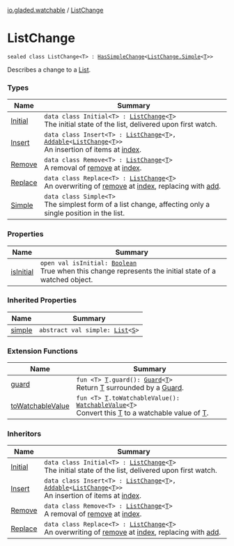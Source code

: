 [io.gladed.watchable](../index.md) / [ListChange](./index.md)

# ListChange

`sealed class ListChange<T> : `[`HasSimpleChange`](../-has-simple-change/index.md)`<`[`ListChange.Simple`](-simple/index.md)`<`[`T`](index.md#T)`>>`

Describes a change to a [List](https://kotlinlang.org/api/latest/jvm/stdlib/kotlin.collections/-list/index.html).

### Types

| Name | Summary |
|---|---|
| [Initial](-initial/index.md) | `data class Initial<T> : `[`ListChange`](./index.md)`<`[`T`](-initial/index.md#T)`>`<br>The initial state of the list, delivered upon first watch. |
| [Insert](-insert/index.md) | `data class Insert<T> : `[`ListChange`](./index.md)`<`[`T`](-insert/index.md#T)`>, `[`Addable`](../-addable/index.md)`<`[`ListChange`](./index.md)`<`[`T`](-insert/index.md#T)`>>`<br>An insertion of items at [index](-insert/--index--.md). |
| [Remove](-remove/index.md) | `data class Remove<T> : `[`ListChange`](./index.md)`<`[`T`](-remove/index.md#T)`>`<br>A removal of [remove](-remove/remove.md) at [index](-remove/--index--.md). |
| [Replace](-replace/index.md) | `data class Replace<T> : `[`ListChange`](./index.md)`<`[`T`](-replace/index.md#T)`>`<br>An overwriting of [remove](-replace/remove.md) at [index](-replace/--index--.md), replacing with [add](-replace/add.md). |
| [Simple](-simple/index.md) | `data class Simple<T>`<br>The simplest form of a list change, affecting only a single position in the list. |

### Properties

| Name | Summary |
|---|---|
| [isInitial](is-initial.md) | `open val isInitial: `[`Boolean`](https://kotlinlang.org/api/latest/jvm/stdlib/kotlin/-boolean/index.html)<br>True when this change represents the initial state of a watched object. |

### Inherited Properties

| Name | Summary |
|---|---|
| [simple](../-has-simple-change/simple.md) | `abstract val simple: `[`List`](https://kotlinlang.org/api/latest/jvm/stdlib/kotlin.collections/-list/index.html)`<`[`S`](../-has-simple-change/index.md#S)`>` |

### Extension Functions

| Name | Summary |
|---|---|
| [guard](../../io.gladed.watchable.util/guard.md) | `fun <T> `[`T`](../../io.gladed.watchable.util/guard.md#T)`.guard(): `[`Guard`](../../io.gladed.watchable.util/-guard/index.md)`<`[`T`](../../io.gladed.watchable.util/guard.md#T)`>`<br>Return [T](../../io.gladed.watchable.util/guard.md#T) surrounded by a [Guard](../../io.gladed.watchable.util/-guard/index.md). |
| [toWatchableValue](../to-watchable-value.md) | `fun <T> `[`T`](../to-watchable-value.md#T)`.toWatchableValue(): `[`WatchableValue`](../-watchable-value/index.md)`<`[`T`](../to-watchable-value.md#T)`>`<br>Convert this [T](../to-watchable-value.md#T) to a watchable value of [T](../to-watchable-value.md#T). |

### Inheritors

| Name | Summary |
|---|---|
| [Initial](-initial/index.md) | `data class Initial<T> : `[`ListChange`](./index.md)`<`[`T`](-initial/index.md#T)`>`<br>The initial state of the list, delivered upon first watch. |
| [Insert](-insert/index.md) | `data class Insert<T> : `[`ListChange`](./index.md)`<`[`T`](-insert/index.md#T)`>, `[`Addable`](../-addable/index.md)`<`[`ListChange`](./index.md)`<`[`T`](-insert/index.md#T)`>>`<br>An insertion of items at [index](-insert/--index--.md). |
| [Remove](-remove/index.md) | `data class Remove<T> : `[`ListChange`](./index.md)`<`[`T`](-remove/index.md#T)`>`<br>A removal of [remove](-remove/remove.md) at [index](-remove/--index--.md). |
| [Replace](-replace/index.md) | `data class Replace<T> : `[`ListChange`](./index.md)`<`[`T`](-replace/index.md#T)`>`<br>An overwriting of [remove](-replace/remove.md) at [index](-replace/--index--.md), replacing with [add](-replace/add.md). |

